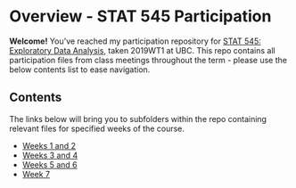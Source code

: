 # Overview - STAT 545 Participation

__Welcome!__ You've reached my participation repository for [STAT 545: Exploratory Data Analysis](https://stat545.stat.ubc.ca/), taken 2019WT1 at UBC. This repo contains all participation files from class meetings throughout the term - please use the below contents list to ease navigation.

## Contents

The links below will bring you to subfolders within the repo containing relevant files for specified weeks of the course. 

- [Weeks 1 and 2](https://github.com/luluxpei/STAT545-participation/tree/master/weeks_1_and_2)
- [Weeks 3 and 4](https://github.com/luluxpei/STAT545-participation/tree/master/weeks_3_and_4)
- [Weeks 5 and 6](https://github.com/luluxpei/STAT545-participation/tree/master/weeks_5_and_6)
- [Week 7](https://github.com/luluxpei/STAT545-participation/tree/master/week_7)
